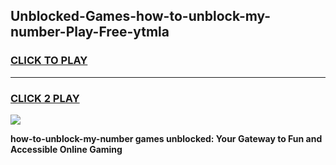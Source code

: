 
## Unblocked-Games-how-to-unblock-my-number-Play-Free-ytmla
<h3>
<a href="https://premium76.site?title=how-to-unblock-my-number&ref=23A">CLICK TO PLAY</a></h3>
<hr>

<h3>
<a href="https://premium76.site?title=how-to-unblock-my-number&ref=23A">CLICK 2 PLAY</a>
  
</h3>

<a href="https://premium76.site?title=how-to-unblock-my-number&ref=23A"><img src="https://clearcache.store/games.png"></a>


**how-to-unblock-my-number games unblocked: Your Gateway to Fun and Accessible Online Gaming**
